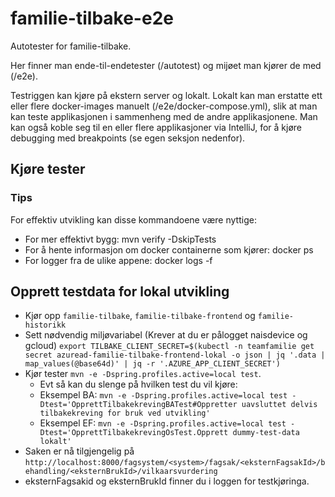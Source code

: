 # familie-tilbake-e2e
Autotester for familie-tilbake.

Her finner man ende-til-endetester (/autotest) og mijøet man kjører de med (/e2e).

Testriggen kan kjøre på ekstern server og lokalt. Lokalt kan man erstatte ett eller flere docker-images manuelt (/e2e/docker-compose.yml), slik at man kan teste applikasjonen i sammenheng med de andre applikasjonene. Man kan også koble seg til en eller flere applikasjoner via IntelliJ, for å kjøre debugging med breakpoints (se egen seksjon nedenfor).

## Kjøre tester
### Tips

For effektiv utvikling kan disse kommandoene være nyttige:

* For mer effektivt bygg: mvn verify -DskipTests
* For å hente informasjon om docker containerne som kjører: docker ps
* For logger fra de ulike appene: docker logs <docker-id> -f

## Opprett testdata for lokal utvikling
- Kjør opp `familie-tilbake`, `familie-tilbake-frontend` og `familie-historikk`
- Sett nødvendig miljøvariabel (Krever at du er pålogget naisdevice og gcloud) `export TILBAKE_CLIENT_SECRET=$(kubectl -n teamfamilie get secret azuread-familie-tilbake-frontend-lokal -o json | jq '.data | map_values(@base64d)' | jq -r '.AZURE_APP_CLIENT_SECRET')`
- Kjør tester `mvn -e -Dspring.profiles.active=local test`. 
  - Evt så kan du slenge på hvilken test du vil kjøre:
  - Eksempel BA: `mvn -e -Dspring.profiles.active=local test -Dtest='OpprettTilbakekrevingBATest#Oppretter uavsluttet delvis tilbakekreving for bruk ved utvikling'`
  - Eksempel EF: `mvn -e -Dspring.profiles.active=local test -Dtest='OpprettTilbakekrevingOsTest.Opprett dummy-test-data lokalt'`
- Saken er nå tilgjengelig på `http://localhost:8000/fagsystem/<system>/fagsak/<eksternFagsakId>/behandling/<eksternBrukId>/vilkaarsvurdering`
- eksternFagsakid og eksternBrukId finner du i loggen for testkjøringa.
